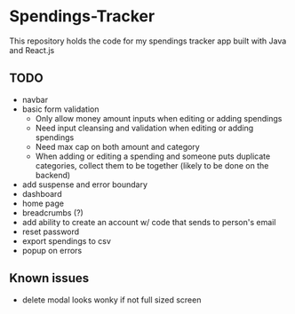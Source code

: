 # Spendings-Tracker
This repository holds the code for my spendings tracker app built with Java and React.js


## TODO
- navbar
- basic form validation
    - Only allow money amount inputs when editing or adding spendings
    - Need input cleansing and validation when editing or adding spendings
    - Need max cap on both amount and category
    - When adding or editing a spending and someone puts duplicate categories, collect them to be together (likely to be done on the backend)
- add suspense and error boundary 
- dashboard
- home page
- breadcrumbs (?)
- add ability to create an account w/ code that sends to person's email
- reset password
- export spendings to csv
- popup on errors

## Known issues
- delete modal looks wonky if not full sized screen